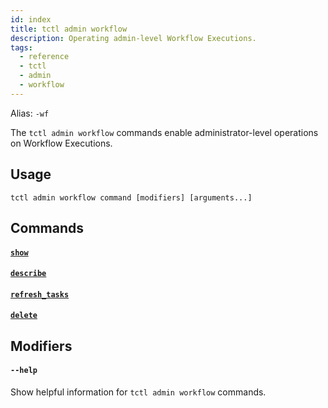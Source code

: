 ```yaml
---
id: index
title: tctl admin workflow
description: Operating admin-level Workflow Executions.
tags:
  - reference
  - tctl
  - admin
  - workflow
---
```


Alias: `-wf`

The `tctl admin workflow` commands enable administrator-level operations on Workflow Executions.

## Usage

`tctl admin workflow command [modifiers] [arguments...]`

## Commands

#### [`show`](/docs/tctl/admin/workflow/show)

#### [`describe`](/docs/tctl/admin/workflow/describe)

#### [`refresh_tasks`](/docs/tctl/admin/workflow/refresh_tasks)

#### [`delete`](/docs/tctl/admin/workflow/delete)

## Modifiers

#### `--help`

Show helpful information for `tctl admin workflow` commands.
